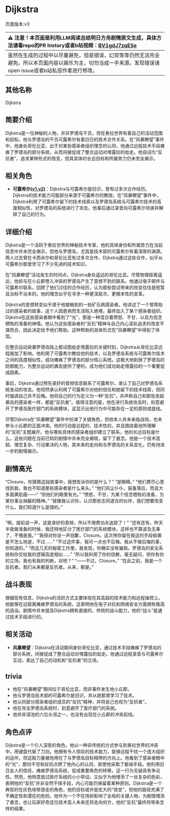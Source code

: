 # Dijkstra
页面版本:v3
 

| :warning: 注意！本页面是利用LLM阅读总结明日方舟剧情原文生成，具体方法请看repo的PR history或者b站视频：[BV1gdJ7zqESe](https://www.bilibili.com/video/BV1gdJ7zqESe/)         |
|:----------------------------|
| 虽然在生成的过程中以尽量避免，但是错误，幻觉等等仍然无法完全避免。所以本页面内容以娱乐为主，切勿当成一手来源。发现错误请open issue或者b站私信作者进行修改。|



## 其他名称
Dijkstra
## 简要介绍
Dijkstra是一位神秘的人物，并非罗德岛干员，但在泰拉世界有着自己的活动范围和目标。他与罗德岛的干员可露希尔有着旧日的技术合作关系。在“风暴瞭望”事件中，他身处哥伦比亚，出于对某些感染者组织理念的认同，他通过远程技术手段瘫痪了罗德岛的部分系统，从而间接促成了整合运动对塔露拉的劫走。他自诩为“反抗者”，追求某种形式的改变，但其具体的长远目标和所属势力仍未完全揭示。
## 相关角色
-   **可露希尔([v1](../chars/extended_char_ke_lu_xi_er.md),[v2](extended_char_ke_lu_xi_er.md))**：Dijkstra与可露希尔是旧识，曾有过多次合作经历。Dijkstra的技术能力可能部分来源于可露希尔的教授。在“风暴瞭望”事件中，Dijkstra利用了可露希尔留下的技术线索以及罗德岛系统与可露希尔技术的高度相似性，对罗德岛的系统进行了攻击。他事后通过录音向可露希尔坦承并解释了自己的行为。
## 详细介绍
Dijkstra是一个活跃于泰拉世界的神秘技术专家，他的具体身份和所属势力在当前信息中并未完全揭示，但他与罗德岛，尤其是技术部的可露希尔有着深厚的渊源。两人过去曾在卡西米尔和哥伦比亚有过多次合作，Dijkstra通过这些合作，似乎从可露希尔那里学习了不少先进的技术知识。

在“风暴瞭望”活动发生的时间点，Dijkstra身处遥远的哥伦比亚。尽管物理距离遥远，他却与在小丘郡卷入冲突的罗德岛产生了意想不到的联系。他通过电子邮件与可露希尔联系，回顾了他们过往的合作经历，认为那些尝试带来的改变往往是短暂且治标不治本的。他的理念似乎在寻求一种更深层次、更根本性的变革。

Dijkstra的思想转变似乎源于他接触到的一些矿石病感染者。他讲述了一个曾帮助过的感染者的故事，这个人因患病而生活陷入绝境，最终加入了某个感染者组织。Dijkstra在这些感染者眼中看到了“光”，那是一种混合着愤怒、不甘、以及为信念牺牲的准备的神情。他认为这些感染者的“反抗”精神与自己内心深处追求的改变不谋而合，因此决定给予他们帮助。这种帮助的具体形式在“风暴瞭望”中得到了体现。

在整合运动突袭罗德岛陆上舰试图劫走塔露拉的关键时刻，Dijkstra从哥伦比亚远程施加了影响。他利用了可露希尔教给他的技术，以及罗德岛系统与可露希尔技术之间的高度相似性，成功瘫痪了罗德岛的部分核心系统。这极大地削弱了罗德岛的防御能力，为整合运动的袭击提供了便利，成为他们成功劫走塔露拉的一个重要促成因素。

事后，Dijkstra通过预先录好的音频信息联系了可露希尔，承认了自己对罗德岛系统发动的攻击。他坦然承认利用了可露希尔对他的信任和她留下的技术线索，但同时强调自己并不后悔。他将自己的行为定义为一种“反抗”，并声称自己和那些发起袭击的感染者一样，都是“反抗者”。值得注意的是，他在进行系统攻击时，刻意避开了罗德岛医疗部门的系统模块，这显示出他行为中可能存在一定的原则或底线。

尽管Dijkstra在“风暴瞭望”事件中扮演了关键角色，但他本人并未亲临战场，也未参与小丘郡的正面冲突。他的行动是远程的、技术性的，并且围绕着他所理解的“反抗”主题展开。他与哪些具体的感染者组织建立了联系，他的长远目标是什么，这些问题在当前已知的剧情中并未完全揭晓，留下了悬念。他是一个技术高超、理念复杂、行动果决的人物，其未来的走向和与罗德岛的关系变化，仍有待进一步的剧情揭示。
## 剧情高光
“Closure，你猜猜这段故事中，我想告诉你的是什么？”
“是眼睛。”
“他们费尽心思找到我，我也不知道那些感染者是什么来头。”
“他们风尘仆仆，装备落后，而且大多面黄肌瘦——”
“但他们的眼里有光。”
“愤怒，不甘，为某个信念牺牲的准备，为某份事业捐躯的精神。”
“就像我认识你，认识那些志同道合的伙伴，我们想要改变什么，我们知道什么是错的。”
******
“啊，提前说一声，这是录好的音频，所以不用费功夫追踪了！”
“还有还有，昨天半夜做准备的时候，我还特地区分了医疗部门的系统模块，这样也不算波及无辜了，不愧是我。”
“我得对你说一声抱歉，Closure。这次用你留在我这的手段偷袭是不怎么地道，不过......”
“不过这件事，我可一点也不后悔，我从不做后悔的事，你知道的。”
“而这几天的秘密工作里，我发现，你确实没有骗我。罗德岛的安全系统和你交给我的逻辑高度相似......”
“所以我利用了你的信赖，毫无疑问，但你有你的立场，我也有我的判断，对吧？”
“——不过，Closure。”
“在此之前，我是一个反抗者。我们从来都是反抗者。从来，都是。”
## 战斗表现
根据现有信息，Dijkstra的活跃方式主要体现在其高超的技术能力和远程操控上。他能够在远距离瘫痪罗德岛的系统，这表明他在电子对抗和网络安全方面拥有极高的造诣。剧情中并未提及Dijkstra拥有直接的、传统的战斗能力，他的“战斗”是通过技术手段进行的。
## 相关活动
-   **风暴瞭望**：Dijkstra在活动期间身处哥伦比亚，通过技术手段瘫痪了罗德岛的部分系统，间接促成了整合运动对塔露拉的劫走。他通过远程录音与可露希尔互动，表达了自己的动机和“反抗者”的立场。
## trivia
*   他在“风暴瞭望”期间位于哥伦比亚，而非事件发生地小丘郡。
*   他与罗德岛技术部的可露希尔是旧识，并从她那里学习了技术。
*   他认同部分感染者组织成员的“反抗”精神，并将自己也视为“反抗者”。
*   他在攻击罗德岛系统时，刻意避开了医疗部门的系统。
*   他并非深池的六位头领之一，也没有出现在小丘郡的冲突前线。
## 角色点评
Dijkstra是一个引人深思的角色。他以一种非传统的方式参与到泰拉世界的冲突中，用键盘代替了刀剑。他拥有令人惊叹的技术能力，能够远程干扰一个庞大组织的运作，但这股力量被他用在了与罗德岛目标相悖的方向上。他看到了感染者眼中的“光”，那份不甘和反抗点燃了他内心的认同，驱使他采取了极端手段。他利用旧日友人的信任，瘫痪罗德岛系统，促成重要角色的转移，这一行为无疑具有争议性。然而，他特意放过医疗系统的小小举动，又似乎为他增添了一丝复杂的色彩，表明他的“反抗”并非全然不择手段，内心可能仍保留着某种原则。Dijkstra是一个典型的在灰色地带游走的角色，他的目标或许是宏大的“改变”，但他的路径充满了不确定性和潜在的危险。他作为一个不在场却影响了全局的关键人物，为剧情增添了悬念，也让玩家好奇这位技术高人未来还将走向何方，他的“反抗”最终将带来怎样的结果。